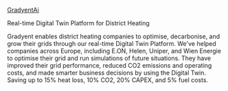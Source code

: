 [GradyentAi](gradyent_logo_small.jpg)

Real-time Digital Twin Platform for District Heating 

Gradyent enables district heating companies to optimise, decarbonise, and grow their grids through our real-time Digital Twin Platform. We've helped companies across Europe, including E.ON, Helen, Uniper, and Wien Energie to optimise their grid and run simulations of future situations. They have improved their grid performance, reduced CO2 emissions and operating costs, and made smarter business decisions by using the Digital Twin. Saving up to 15% heat loss, 10% CO2, 20% CAPEX, and 5% fuel costs. 
